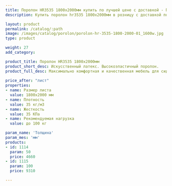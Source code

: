 ```yaml
---
title: Поролон HR3535 1800х2000мм купить по лучшей цене с доставкой - Поролоныч
description: Купить поролон hr3535 1800х2000мм в розницу с доставкой по Москве в интернет-магазине Поролоныча.

layout: product
permalink: /catalog/:path
image: /images/catalog/porolon/porolon-hr-3535-1800-2000-01_1600w.jpg
type: product

weight: 27
add_category: 

product_title: Поролон HR3535 1800х2000мм
product_short_desc: Искусственный латекс. Высокоэластичный поролон.
product_full_desc: Максимально комфортная и качественная мебель для сидения и лежания. Отсутствует эффект проваливания. Используется как самостоятельный элемент сидения в мебели и матрасах.
        
price_after: "лист"
properties:
- name: Размер листа
  value: 1800х2000 мм
- name: Плотность
  value: 35 кг/м3
- name: Жесткость
  value: 35 КПа
- name: Рекомендуемая нагрузка
  value: до 100 кг

param_name: 'Толщина'
param_mes: 'мм'
products:
- id: 1114
  param: 50
  price: 4660
- id: 1115
  param: 100
  price: 9310

---
```

